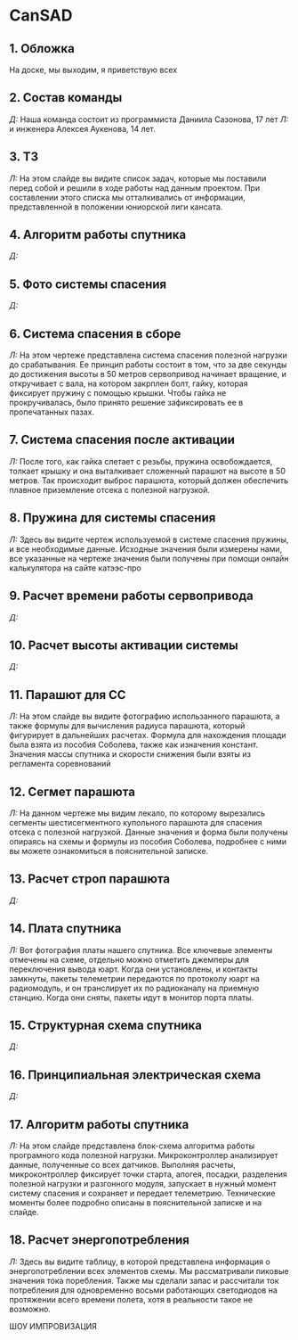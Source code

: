 # CanSAD

## 1. Обложка
На доске, мы выходим, я приветствую всех

## 2. Состав команды
_Д:_ Наша команда состоит из программиста Даниила Сазонова, 17 лет
_Л:_ и инженера Алексея Аукенова, 14 лет.

## 3. ТЗ
_Л:_  На этом слайде вы видите список задач, которые мы поставили перед собой и решили в ходе работы над данным проектом. При составлении этого списка мы отталкивались от 
информации, представленной в положении юниорской лиги кансата.

## 4. Алгоритм работы спутника
_Д:_

## 5. Фото системы спасения
_Д:_

## 6. Система спасения в сборе
_Л:_ На этом чертеже представлена система спасения полезной нагрузки до срабатывания. Ее принцип работы состоит в том, что за две секунды до достижения высоты в 50 метров сервопривод начинает вращение, и откручивает с вала, на котором закрплен болт, гайку, которая фиксирует пружину с помощью крышки. Чтобы гайка не прокручивалась, было принято решение зафиксировать ее в пропечатанных пазах.

## 7. Система спасения после активации
_Л:_ После того, как гайка слетает с резьбы, пружина освобождается, толкает крышку и она выталкивает сложенный парашют на высоте в 50 метров. Так происходит выброс парашюта, который должен обеспечить плавное приземление отсека с полезной нагрузкой.

## 8. Пружина для системы спасения 
_Л:_ Здесь вы видите чертеж используемой в системе спасения пружины, и все необходимые данные. Исходные значения были измерены нами, все указанные на чертеже значения были получены при помощи онлайн калькулятора на сайте катээс-про

## 9. Расчет времени работы сервопривода
_Д:_ 

## 10. Расчет высоты активации системы
_Д:_

## 11. Парашют для СС
_Л:_ На этом слайде вы видите фотографию использанного парашюта, а также формулы для вычисления радиуса парашюта, который фигурирует в дальнейших расчетах. Формула для нахождения площади была взята из пособия Соболева, также как изначения констант. Значения массы спутника и скорости снижения были взяты из регламента соревнований 

## 12. Сегмет парашюта
_Л:_ На данном чертеже мы видим лекало, по которому вырезались сегменты шестисегментного купольного парашюта для спасения отсека с полезной нагрузкой. Данные значения и форма были получены опираясь на схемы и формулы из пособия Соболева, подробнее с ними вы можете ознакомиться в пояснительной записке. 

## 13. Расчет строп парашюта
_Д:_

## 14. Плата спутника
_Л:_ Вот фотография платы нашего спутника. Все ключевые элементы отмечены на схеме, отдельно можно отметить джемперы для переключения вывода юарт. Когда они установлены, и контакты замкнуты, пакеты телеметрии передаются по протоколу юарт на радиомодуль, и он транслирует их по радиоканалу на приемную станцию. Когда они сняты, пакеты идут в монитор порта платы.

## 15. Структурная схема спутника
_Д:_

## 16. Принципиальная электрическая схема
_Д:_

## 17. Алгоритм работы спутника
_Л:_ На этом слайде представлена блок-схема алгоритма работы програмного кода полезной нагрузки. Микроконтроллер анализирует данные, полученные со всех датчиков. Выполняя расчеты, микроконтроллер фиксирует точки старта, апогея, посадки, разделения полезной нагрузки и разгонного модуля, запускает в нужный момент систему спасения и сохраняет и передает телеметрию. Технические моменты более подробно описаны в пояснительной записке и на слайде. 

## 18. Расчет энергопотребления
_Л:_ Здесь вы видите таблицу, в которой представлена информация о энергопотреблении всех элементов схемы. Мы рассматривали пиковые значения тока поребления. Также мы сделали запас и рассчитали ток потребления для одновременно восьми работающих светодиодов на протяжении всего времени полета, хотя в реальности такое не возможно.

ШОУ ИМПРОВИЗАЦИЯ

